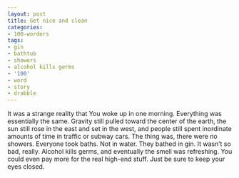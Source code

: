 ```yaml
---
layout: post
title: Get nice and clean
categories:
- 100-worders
tags:
- gin
- bathtub
- showers
- alcohol kills germs
- '100'
- word
- story
- drabble
---
```

It was a strange reality that You woke up in one morning. Everything was essentially the same. Gravity still pulled toward the center of the earth, the sun still rose in the east and set in the west, and people still spent inordinate amounts of time in traffic or subway cars.
The thing was, there were no showers. Everyone took baths. Not in water. They bathed in gin.
It wasn’t so bad, really. Alcohol kills germs, and eventually the smell was refreshing. You could even pay more for the real high-end stuff.
Just be sure to keep your eyes closed. 
